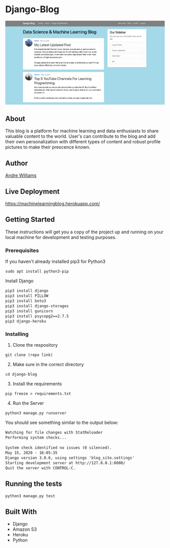 # Django-Blog


![Blog Site](https://github.com/Andre-Williams22/Django-Blog/blob/master/media/screenshot.jpg)

## About 
This blog is a platform for machine learning and data enthusiasts to share valuable content to the world. User's can contribute to the blog and add their own personalization with different types of content and robust profile pictures to make their prescence known.


## Author

[Andre Williams](https://www.linkedin.com/in/andrewilliams22/) 

## Live Deployment 

https://machinelearningblog.herokuapp.com/

## Getting Started

These instructions will get you a copy of the project up and running on your local machine for development and testing purposes.

### Prerequisites
If you haven't already installed pip3 for Python3
```
sudo apt install python3-pip
```
Install Django 
```
pip3 install django
pip3 install PILLOW
pip3 install boto3 
pip3 install django-storages
pip3 install gunicorn
pip3 install psycopg2==2.7.5
pip3 django-heroku
```

### Installing

1. Clone the respository
```
git clone (repo link)
```
2. Make sure in the correct directory
```
cd django-blog
```
3. Install the requirements 
```
pip freeze > requirements.txt 
```
4. Run the Server
```
python3 manage.py runserver
```
You should see something similar to the output below:
```
Watching for file changes with StatReloader
Performing system checks...

System check identified no issues (0 silenced).
May 15, 2020 - 16:05:35
Django version 3.0.6, using settings 'blog_site.settings'
Starting development server at http://127.0.0.1:8000/
Quit the server with CONTROL-C.
```
## Running the tests
```
python3 manage.py test
```

## Built With

* Django 
* Amazon S3 
* Heroku 
* Python
